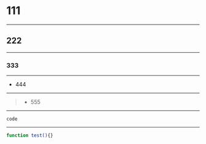 # 111                                                                 

****

## 222

****

### 333

****

- 444

****

> * 555

****

    code

****

```bash
function test(){}
````
